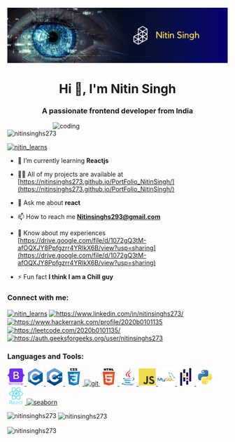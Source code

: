 ![logo](https://github.com/nitinsinghs273/nitinsinghs273/blob/main/Blue%20Modern%20Technology%20LinkedIn%20Banner.png)

<h1 align="center">Hi 👋, I'm Nitin Singh</h1>
<h3 align="center">A passionate frontend developer from India</h3>
<img align="right" alt="coding" width="400"
src="https://images.squarespace-cdn.com/content/v1/5769fc401b631bab1addb2ab/1541580611624-TE64QGKRJG8SWAIUS7NS/ke17ZwdGBToddI8pDm48kPoswlzjSVMM-SxOp7CV59BZw-zPPgdn4jUwVcJE1ZvWQUxwkmyExglNqGp0IvTJZamWLI2zvYWH8K3-s_4yszcp2ryTI0HqTOaaUohrI8PI6FXy8c9PWtBlqAVlUS5izpdcIXDZqDYvprRqZ29Pw0o/coding-freak.gif"
<p align="left"> <img src="https://komarev.com/ghpvc/?username=nitinsinghs273&label=Profile%20views&color=0e75b6&style=flat" alt="nitinsinghs273" /> </p>

<p align="left"> <a href="https://twitter.com/nitin_learns" target="blank"><img src="https://img.shields.io/twitter/follow/nitin_learns?logo=twitter&style=for-the-badge" alt="nitin_learns" /></a> </p>

- 🌱 I’m currently learning **Reactjs**

- 👨‍💻 All of my projects are available at [https://nitinsinghs273.github.io/PortFolio_NitinSingh/](https://nitinsinghs273.github.io/PortFolio_NitinSingh/)

- 💬 Ask me about **react**

- 📫 How to reach me **Nitinsinghs293@gmail.com**

- 📄 Know about my experiences [https://drive.google.com/file/d/1072gQ3tM-afOQXJY8Ppfgzrr4YRIkX6B/view?usp=sharing](https://drive.google.com/file/d/1072gQ3tM-afOQXJY8Ppfgzrr4YRIkX6B/view?usp=sharing)

- ⚡ Fun fact **I think I am a Chill guy**

<h3 align="left">Connect with me:</h3>
<p align="left">
<a href="https://twitter.com/nitin_learns" target="blank"><img align="center" src="https://raw.githubusercontent.com/rahuldkjain/github-profile-readme-generator/master/src/images/icons/Social/twitter.svg" alt="nitin_learns" height="30" width="40" /></a>
<a href="https://linkedin.com/in/https://www.linkedin.com/in/nitinsinghs273/" target="blank"><img align="center" src="https://raw.githubusercontent.com/rahuldkjain/github-profile-readme-generator/master/src/images/icons/Social/linked-in-alt.svg" alt="https://www.linkedin.com/in/nitinsinghs273/" height="30" width="40" /></a>
<a href="https://www.hackerrank.com/https://www.hackerrank.com/profile/2020b0101135" target="blank"><img align="center" src="https://raw.githubusercontent.com/rahuldkjain/github-profile-readme-generator/master/src/images/icons/Social/hackerrank.svg" alt="https://www.hackerrank.com/profile/2020b0101135" height="30" width="40" /></a>
<a href="https://www.leetcode.com/https://leetcode.com/2020b0101135/" target="blank"><img align="center" src="https://raw.githubusercontent.com/rahuldkjain/github-profile-readme-generator/master/src/images/icons/Social/leet-code.svg" alt="https://leetcode.com/2020b0101135/" height="30" width="40" /></a>
<a href="https://auth.geeksforgeeks.org/user/https://auth.geeksforgeeks.org/user/nitinsinghs273" target="blank"><img align="center" src="https://raw.githubusercontent.com/rahuldkjain/github-profile-readme-generator/master/src/images/icons/Social/geeks-for-geeks.svg" alt="https://auth.geeksforgeeks.org/user/nitinsinghs273" height="30" width="40" /></a>
</p>

<h3 align="left">Languages and Tools:</h3>
<p align="left"> <a href="https://getbootstrap.com" target="_blank" rel="noreferrer"> <img src="https://raw.githubusercontent.com/devicons/devicon/master/icons/bootstrap/bootstrap-plain-wordmark.svg" alt="bootstrap" width="40" height="40"/> </a> <a href="https://www.cprogramming.com/" target="_blank" rel="noreferrer"> <img src="https://raw.githubusercontent.com/devicons/devicon/master/icons/c/c-original.svg" alt="c" width="40" height="40"/> </a> <a href="https://www.w3schools.com/cpp/" target="_blank" rel="noreferrer"> <img src="https://raw.githubusercontent.com/devicons/devicon/master/icons/cplusplus/cplusplus-original.svg" alt="cplusplus" width="40" height="40"/> </a> <a href="https://www.w3schools.com/css/" target="_blank" rel="noreferrer"> <img src="https://raw.githubusercontent.com/devicons/devicon/master/icons/css3/css3-original-wordmark.svg" alt="css3" width="40" height="40"/> </a> <a href="https://git-scm.com/" target="_blank" rel="noreferrer"> <img src="https://www.vectorlogo.zone/logos/git-scm/git-scm-icon.svg" alt="git" width="40" height="40"/> </a> <a href="https://www.w3.org/html/" target="_blank" rel="noreferrer"> <img src="https://raw.githubusercontent.com/devicons/devicon/master/icons/html5/html5-original-wordmark.svg" alt="html5" width="40" height="40"/> </a> <a href="https://www.java.com" target="_blank" rel="noreferrer"> <img src="https://raw.githubusercontent.com/devicons/devicon/master/icons/java/java-original.svg" alt="java" width="40" height="40"/> </a> <a href="https://developer.mozilla.org/en-US/docs/Web/JavaScript" target="_blank" rel="noreferrer"> <img src="https://raw.githubusercontent.com/devicons/devicon/master/icons/javascript/javascript-original.svg" alt="javascript" width="40" height="40"/> </a> <a href="https://www.mysql.com/" target="_blank" rel="noreferrer"> <img src="https://raw.githubusercontent.com/devicons/devicon/master/icons/mysql/mysql-original-wordmark.svg" alt="mysql" width="40" height="40"/> </a> <a href="https://pandas.pydata.org/" target="_blank" rel="noreferrer"> <img src="https://raw.githubusercontent.com/devicons/devicon/2ae2a900d2f041da66e950e4d48052658d850630/icons/pandas/pandas-original.svg" alt="pandas" width="40" height="40"/> </a> <a href="https://www.python.org" target="_blank" rel="noreferrer"> <img src="https://raw.githubusercontent.com/devicons/devicon/master/icons/python/python-original.svg" alt="python" width="40" height="40"/> </a> <a href="https://reactjs.org/" target="_blank" rel="noreferrer"> <img src="https://raw.githubusercontent.com/devicons/devicon/master/icons/react/react-original-wordmark.svg" alt="react" width="40" height="40"/> </a> <a href="https://seaborn.pydata.org/" target="_blank" rel="noreferrer"> <img src="https://seaborn.pydata.org/_images/logo-mark-lightbg.svg" alt="seaborn" width="40" height="40"/> </a> </p>

<p><img align="left" src="https://github-readme-stats.vercel.app/api/top-langs?username=nitinsinghs273&show_icons=true&locale=en&layout=compact" alt="nitinsinghs273" /></p>

<p>&nbsp;<img align="center" src="https://github-readme-stats.vercel.app/api?username=nitinsinghs273&show_icons=true&locale=en" alt="nitinsinghs273" /></p>

<p><img align="center" src="https://github-readme-streak-stats.herokuapp.com/?user=nitinsinghs273&" alt="nitinsinghs273" /></p>
